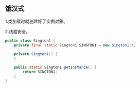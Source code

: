 ## 饿汉式

1.类加载时就创建好了实例对象。

2.线程安全。

```java
public class Sington1 {
	private final static Sington1 SINGTON1 = new Sington1();
	
	private Sington1() {
	}

	public static Sington1 getInstance() {
		return SINGTON1;
	}
}

```

